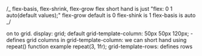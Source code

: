 /_ flex-basis, flex-shrink, flex-grow
flex short hand is just "flex: 0 1 auto(default values);"
flex-grow default is 0
flex-shink is 1
flex-basis is auto
_/

on to grid.
display: grid; default
grid-template-column: 50px 50px 120px; - defines grid columns
in grid-template-column: we can short hand using repeat() function example repeat(3, 1fr);
grid-template-rows: defines rows
